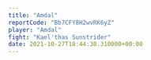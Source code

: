 ```yaml
---
title: "Amdal"
reportCode: "Bb7CFY8H2wvRK6yZ"
player: "Amdal"
fight: "Kael'thas Sunstrider"
date: 2021-10-27T18:44:38.310000+00:00
---
```

